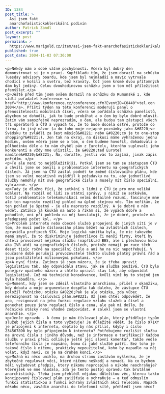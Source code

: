 ```yaml
---
ID: 1384
post_title: >
  Asi jsem fakt
  anarchofašistickoklerikální podivín
author: Patrick Zandl
post_excerpt: ""
layout: post
permalink: >
  https://www.marigold.cz/item/asi-jsem-fakt-anarchofasistickoklerikalni-podivin
published: true
post_date: 2004-11-03 07:36:00
---
```

	<p>Někdy mám o sobě vážné pochybnosti. Včera byl dobrý den demonstrovat si je v praxi. Kupříkladu tím, že jsem dorazil na schůzku Tuesday advisory boardu, kde jsem byl nejmladší a navíc vytrvale chodící v košili a svetru, bez kravaty. Což jsem kromě dvou přítomných dam byl jediný. Celou dvouhodinovou schůzku jsem o tom měl příležitost přemýšlet.</p>
	<p>Ještě před tím jsem ovšem dorazil na schůzku do Rumunské 1, kde sídlí pořadatel konference <a href="http://www.konference.cz/conference.cfm?EventID=C0440">tel.con 2004</a>. Příští týden na této konferenci moderuji panel o přenositelnosti mobilních čísel, včera se pořádala schůzka panelistů, abychom se dohodli, jak to bude probíhat a o čem by bylo dobré mluvit. Zatím vám samozřejmě neprozradím, o čem, ale budou tam zástupci všech tří operátorů a ČTÚ a vypadá to, že to bude docela ostré, protože co firma, to jiný názor (a do toho moje nejapné poznámky jako &#8220;ve Švédsku to zvládli za šest měsíců&#8221; nebo &#8220;co je to one-stop shopping?&#8221;). Jen tak na okraj, na diskusi máme vyhraženou jednu hodinu, ovšem včera jsme se o tom, o čem budeme hovořit, dohadovali o půlhodinku déle a to nám chyběl pán z Eurotelu, kterého suplovali jeho konkurenti a vždy mne ujistili, že &#8220;teď Eurotel namítne&#8230;&#8221;. No, doražte, jestli vás to zajímá, jinak zápis pořídím. </p>
	<p>To ale není to nejdůležitější. Potkal jsem se tam se zástupcem ČTÚ a chvíli jsme se bavili o problematice internetu na geografických číslech. Já jsem na ČTÚ zaslal podnět ke změně číslovacího plánu, kde jsem se velmi negativně vyjádřil k požadavku na to, aby jednotlivé služby nemohly mít své geografické číslo a musely mít číslo speciální, vyhrazené. </p>
	<p>Tady je dlužno říci, že setkání s lidmi z ČTÚ je pro mne veliká událost. Na rozdíl od lidí ze státní správy, s nimiž se setkávám, totiž problematice telekomunikací velmi detailně rozumí, fascinuje mne ale ten naprosto rozdílný pohled na úplně stejnou věc. Tím neříkám, že ten pohled je špatný - je ale naprosto rozdílný. A je dobré o něm vědět. Zatímco já koukám na auto a říkám si, že vypadá dobře a pohodlně, oni při pohledu na něj konstatují, že je dobré, protože má předepsaný počet kol. </p>
	<p>Problém internetu nebo obecně služeb propojení do jiných sítí je v tom, že musí podle číslovacího plánu běžet na zvláštních číslech, zpravidla prefixech 97X. Moje logická námitka byla, že nic takového nemá smysl, že to diskriminuje jednotlivce či menší firmy, kteří by chtěli provozovat nějakou službu (například BBS, ale i plechovou hubu aka IVR atd) na geografických číslech, protože nemají po ruce těch deset tisíc ročně na speciální číslo a ani ho na nic nepotřebují. V současné době porušují provozovatelé těchto služeb platný právní řád a jsou postižitelní milionovými pokutami. </p>
	<p>A nyní finta. Zatímco já jsem názoru, že je třeba upravit legislativu tak, aby odpovídala stavu, jak se služba používá, ČTÚ bylo ponejprv opačného názoru a chtělo upravit stav tak, aby odpovídal legislativě. Což má technické konsekvence, kvůli nimž by to stejně jen byla habaďůra. </p>
	<p>Moment, kdy jsem se zděsil vlastního anarchismu, přišel v okamžiku, kdy debata a moje argumentace dospěla tak daleko, že zástupce ČTÚ položil řečnickou otázku &#8220;Pak je ale otázka, zda vůbec nerezignovat na číslovací plán.&#8221; Už jsem chtěl odpovědět, že ano, rezignovat na jeho funkci regulace vztahu služeb a čísel a ponechat pouze jeho regulaci číslo a cena, ale pak mi došlo, že řečnické otázky není vhodné zodpovídat. A zalekl jsem se vlastní anarchie. </p>
	<p>Jenže opravdu - k čemu je nám číslovací plán, který přiděluje typům služeb jejich čísla a toto vyžaduje? Je důležité vědět, že číslo 971XY je připojení k internetu, deptalo by nás příliš, kdyby i číslo 234567890 by bylo připojením k internetu? Potřebujeme rozlišit službu na úrovni čísla z jiného důvodu, než je informace o tarifikaci? Každou službu v praxi přeci odlišuje ještě její slovní komentář, takže vedle telefonního čísla je napsáno, komu či jaké službě patří. Bez toho je takové číslo k ničemu, prakticky nepoužitelné, koho by napadlo na něj volat, když neví, co je na druhém konci.</p>
	<p>Možná mi něco uniklo, na druhou stranu zastávám myšlenku, že je zbytečné regulovat věci, které ničemu neškodí a nevadí. Na co bychom měli vyžadovat předpis, který nikomu neprospívá a nikoho neochraňuje? Včerejšek ve mne hlodalo, zda je tento postoj opravdu tak brutálně anarchistický. Třeba jsem přehlédl nějakou důležitou věc, kterou takto koncipovaný číslovací plán zajišťuje a ochraňuje – a teď odmyslím funkci statistickou a funkci ochrany zvláštních akcí Telecomu. Napadá někoho něco, zavádím anarchii do telefonní sítě, přehlédl jsem něco?
</p>